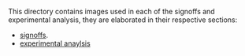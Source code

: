 This directory contains images used in each of the signoffs and experimental analysis, they are elaborated in their respective sections:
- [signoffs](https://github.com/lchapman42/Control-Sensing-Wireless-Charging-Robot/tree/main/Documentation/Signoffs).
- [experimental anaylsis]()
